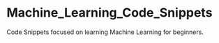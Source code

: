 # Machine_Learning_Code_Snippets

Code Snippets focused on learning Machine Learning for beginners.
